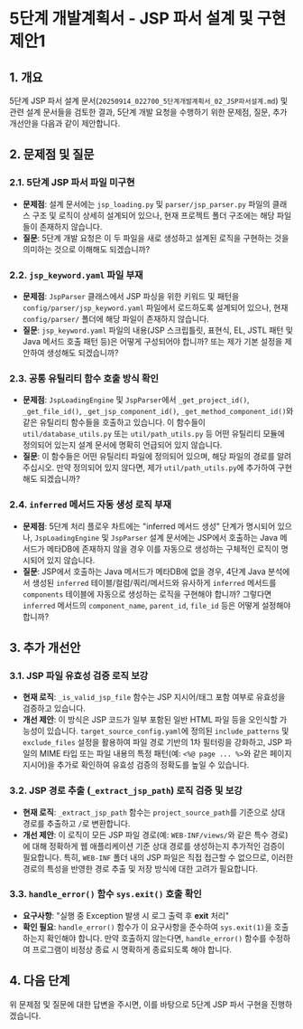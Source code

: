 # 5단계 개발계획서 - JSP 파서 설계 및 구현 제안1

## 1. 개요

5단계 JSP 파서 설계 문서(`20250914_022700_5단계개발계획서_02_JSP파서설계.md`) 및 관련 설계 문서들을 검토한 결과, 5단계 개발 요청을 수행하기 위한 문제점, 질문, 추가 개선안을 다음과 같이 제안합니다.

## 2. 문제점 및 질문

### 2.1. 5단계 JSP 파서 파일 미구현

*   **문제점**: 설계 문서에는 `jsp_loading.py` 및 `parser/jsp_parser.py` 파일의 클래스 구조 및 로직이 상세히 설계되어 있으나, 현재 프로젝트 폴더 구조에는 해당 파일들이 존재하지 않습니다.
*   **질문**: 5단계 개발 요청은 이 두 파일을 새로 생성하고 설계된 로직을 구현하는 것을 의미하는 것으로 이해해도 되겠습니까?

### 2.2. `jsp_keyword.yaml` 파일 부재

*   **문제점**: `JspParser` 클래스에서 JSP 파싱을 위한 키워드 및 패턴을 `config/parser/jsp_keyword.yaml` 파일에서 로드하도록 설계되어 있으나, 현재 `config/parser/` 폴더에 해당 파일이 존재하지 않습니다.
*   **질문**: `jsp_keyword.yaml` 파일의 내용(JSP 스크립틀릿, 표현식, EL, JSTL 패턴 및 Java 메서드 호출 패턴 등)은 어떻게 구성되어야 합니까? 또는 제가 기본 설정을 제안하여 생성해도 되겠습니까?

### 2.3. 공통 유틸리티 함수 호출 방식 확인

*   **문제점**: `JspLoadingEngine` 및 `JspParser`에서 `_get_project_id()`, `_get_file_id()`, `_get_jsp_component_id()`, `_get_method_component_id()`와 같은 유틸리티 함수들을 호출하고 있습니다. 이 함수들이 `util/database_utils.py` 또는 `util/path_utils.py` 등 어떤 유틸리티 모듈에 정의되어 있는지 설계 문서에 명확히 언급되어 있지 않습니다.
*   **질문**: 이 함수들은 어떤 유틸리티 파일에 정의되어 있으며, 해당 파일의 경로를 알려주십시오. 만약 정의되어 있지 않다면, 제가 `util/path_utils.py`에 추가하여 구현해도 되겠습니까?

### 2.4. `inferred` 메서드 자동 생성 로직 부재

*   **문제점**: 5단계 처리 플로우 차트에는 "inferred 메서드 생성" 단계가 명시되어 있으나, `JspLoadingEngine` 및 `JspParser` 설계 문서에는 JSP에서 호출하는 Java 메서드가 메타DB에 존재하지 않을 경우 이를 자동으로 생성하는 구체적인 로직이 명시되어 있지 않습니다.
*   **질문**: JSP에서 호출하는 Java 메서드가 메타DB에 없을 경우, 4단계 Java 분석에서 생성된 `inferred` 테이블/컬럼/쿼리/메서드와 유사하게 `inferred` 메서드를 `components` 테이블에 자동으로 생성하는 로직을 구현해야 합니까? 그렇다면 `inferred` 메서드의 `component_name`, `parent_id`, `file_id` 등은 어떻게 설정해야 합니까?

## 3. 추가 개선안

### 3.1. JSP 파일 유효성 검증 로직 보강

*   **현재 로직**: `_is_valid_jsp_file` 함수는 JSP 지시어/태그 포함 여부로 유효성을 검증하고 있습니다.
*   **개선 제안**: 이 방식은 JSP 코드가 일부 포함된 일반 HTML 파일 등을 오인식할 가능성이 있습니다. `target_source_config.yaml`에 정의된 `include_patterns` 및 `exclude_files` 설정을 활용하여 파일 경로 기반의 1차 필터링을 강화하고, JSP 파일의 MIME 타입 또는 파일 내용의 특정 패턴(예: `<%@ page ... %>`와 같은 페이지 지시어)을 추가로 확인하여 유효성 검증의 정확도를 높일 수 있습니다.

### 3.2. JSP 경로 추출 (`_extract_jsp_path`) 로직 검증 및 보강

*   **현재 로직**: `_extract_jsp_path` 함수는 `project_source_path`를 기준으로 상대 경로를 추출하고 `/`로 변환합니다.
*   **개선 제안**: 이 로직이 모든 JSP 파일 경로(예: `WEB-INF/views/`와 같은 특수 경로)에 대해 정확하게 웹 애플리케이션 기준 상대 경로를 생성하는지 추가적인 검증이 필요합니다. 특히, `WEB-INF` 폴더 내의 JSP 파일은 직접 접근할 수 없으므로, 이러한 경로의 특성을 반영한 경로 추출 및 저장 방식에 대한 고려가 필요합니다.

### 3.3. `handle_error()` 함수 `sys.exit()` 호출 확인

*   **요구사항**: "실행 중 Exception 발생 시 로그 출력 후 **exit** 처리"
*   **확인 필요**: `handle_error()` 함수가 이 요구사항을 준수하여 `sys.exit(1)`을 호출하는지 확인해야 합니다. 만약 호출하지 않는다면, `handle_error()` 함수를 수정하여 프로그램이 비정상 종료 시 명확하게 종료되도록 해야 합니다.

## 4. 다음 단계

위 문제점 및 질문에 대한 답변을 주시면, 이를 바탕으로 5단계 JSP 파서 구현을 진행하겠습니다.
